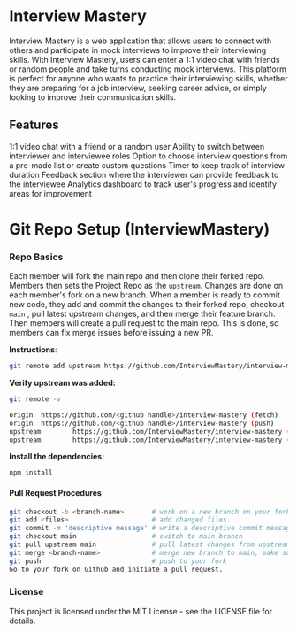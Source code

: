# Interview Mastery
Interview Mastery is a web application that allows users to connect with others and participate in mock interviews to improve their interviewing skills. With Interview Mastery, users can enter a 1:1 video chat with friends or random people and take turns conducting mock interviews. This platform is perfect for anyone who wants to practice their interviewing skills, whether they are preparing for a job interview, seeking career advice, or simply looking to improve their communication skills.

## Features
1:1 video chat with a friend or a random user
Ability to switch between interviewer and interviewee roles
Option to choose interview questions from a pre-made list or create custom questions
Timer to keep track of interview duration
Feedback section where the interviewer can provide feedback to the interviewee
Analytics dashboard to track user's progress and identify areas for improvement

# Git Repo Setup (InterviewMastery)

### Repo Basics
Each member will fork the main repo and then clone their forked repo. Members then sets the Project Repo as the ```upstream```. Changes are done on each member's fork on a new branch. When a member is ready to commit new code, they add and commit the changes to their forked repo, checkout ```main``` , pull latest upstream changes, and then merge their feature branch. Then members will create a pull request to the main repo. This is done, so members can fix merge issues before issuing a new PR.

__Instructions__:

```bash
git remote add upstream https://github.com/InterviewMastery/interview-mastery
```

**Verify upstream was added:**

```bash
git remote -v

origin  https://github.com/<github handle>/interview-mastery (fetch)
origin  https://github.com/<github handle>/interview-mastery (push)
upstream        https://github.com/InterviewMastery/interview-mastery (fetch)
upstream        https://github.com/InterviewMastery/interview-mastery (push) 
```

**Install the dependencies:**

```bash
npm install
```

#### Pull Request Procedures

```bash
git checkout -b <branch-name>       # work on a new branch on your fork.
git add <files>                     # add changed files.
git commit -m 'descriptive message' # write a descriptive commit message.
git checkout main                   # switch to main branch
git pull upstream main              # pull latest changes from upstream before committing.
git merge <branch-name>             # merge new branch to main, make sure to resolve any merge conflicts before pushing.
git push                            # push to your fork
Go to your fork on Github and initiate a pull request.
```


### License
This project is licensed under the MIT License - see the LICENSE file for details.



